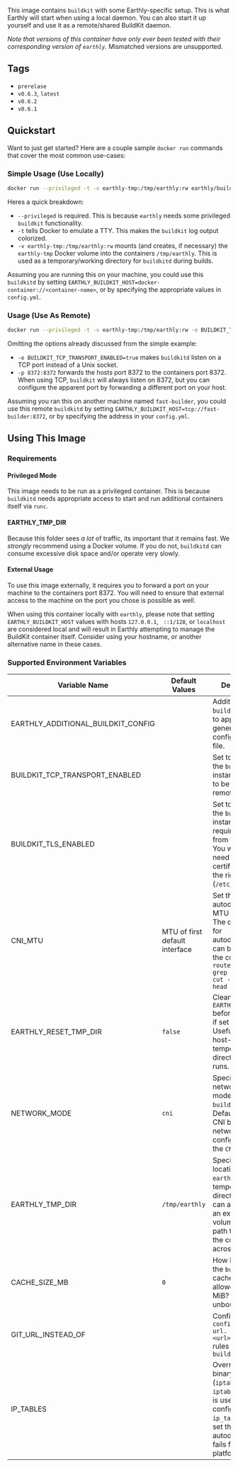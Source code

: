 This image contains `buildkit` with some Earthly-specific setup. This is what Earthly will start when using a local daemon. You can also start it up yourself and use it as a remote/shared BuildKit daemon.

*Note that versions of this container have only ever been tested with their corresponding version of `earthly`.* Mismatched versions are unsupported.

## Tags

* `prerelase`
* `v0.6.3`, `latest`
* `v0.6.2`
* `v0.6.1`

## Quickstart

Want to just get started? Here are a couple sample `docker run` commands that cover the most common use-cases:

### Simple Usage (Use Locally)

```bash
docker run --privileged -t -v earthly-tmp:/tmp/earthly:rw earthly/buildkitd:v0.6.3
```

Heres a quick breakdown:

- `--privileged` is required. This is because `earthly` needs some privileged `buildkit` functionality.
- `-t` tells Docker to emulate a TTY. This makes the `buildkit` log output colorized.
- `-v earthly-tmp:/tmp/earthly:rw` mounts (and creates, if necessary) the `earthly-tmp` Docker volume into the containers `/tmp/earthly`. This is used as a temporary/working directory for `buildkitd` during builds.

Assuming you are running this on your machine, you could use this `buildkitd` by setting `EARTHLY_BUILDKIT_HOST=docker-container://<container-name>`, or by specifying the appropriate values in `config.yml`.

### Usage (Use As Remote)

```bash
docker run --privileged -t -v earthly-tmp:/tmp/earthly:rw -e BUILDKIT_TCP_TRANSPORT_ENABLED=true -p 8372:8372 earthly/buildkitd:v0.6.3
```

Omitting the options already discussed from the simple example:

- `-e BUILDKIT_TCP_TRANSPORT_ENABLED=true` makes `buildkitd` listen on a TCP port instead of a Unix socket.
- `-p 8372:8372` forwards the hosts port 8372 to the containers port 8372. When using TCP, `buildkit` will always listen on 8372, but you can configure the apparent port by forwarding a different port on your host.

Assuming you ran this on another machine named `fast-builder`, you could use this remote `buildkitd` by setting `EARTHLY_BUILDKIT_HOST=tcp://fast-builder:8372`, or by specifying the address in your `config.yml`.

## Using This Image

### Requirements

#### Privileged Mode

This image needs to be run as a privileged container. This is because `buildkitd` needs appropriate access to start and run additional containers itself via `runc`.

#### EARTHLY_TMP_DIR

Because this folder sees _a lot_ of traffic, its important that it remains fast. We *strongly* recommend using a Docker volume. If you do not, `buildkitd` can consume excessive disk space and/or operate very slowly.

#### External Usage

To use this image externally, it requires you to forward a port on your machine to the containers port 8372. You will need to ensure that external access to the machine on the port you chose is possible as well.

When using this container locally with `earthly`, please note that setting `EARTHLY_BUILDKIT_HOST` values with hosts `127.0.0.1`, ` ::1/128`, or `localhost` are considered local and will result in Earthly attempting to manage the BuildKit container itself. Consider using your hostname, or another alternative name in these cases.

### Supported Environment Variables

| Variable Name                       | Default Values                 | Description                                                                                                                                                                   |
|-------------------------------------|--------------------------------|-------------------------------------------------------------------------------------------------------------------------------------------------------------------------------|
| EARTHLY_ADDITIONAL_BUILDKIT_CONFIG  |                                | Additional `buildkitd` config to append to the generated configuration file.                                                                                                  |
| BUILDKIT_TCP_TRANSPORT_ENABLED      |                                | Set to `true` when the `buildkitd` instance is going to be used remotely                                                                                                      |
| BUILDKIT_TLS_ENABLED                |                                | Set to `true` when the `buildkittd` instance will require mTLS from the clients. You will also need to mount certificates into the right place (`/etc/*.pem`).                |
| CNI_MTU                             | MTU of first default interface | Set this when we autodetect the MTU incorrectly. The device used for autodetection can be shown by the command  `ip route show \| grep default \| cut -d' ' -f5 \| head -n 1` |
| EARTHLY_RESET_TMP_DIR               | `false`                        | Cleans out `EARTHLY_TMP_DIR` before running, if set to `true`. Useful when you host-mount an temporary directory across runs.                                                            |
| NETWORK_MODE                        | `cni`                          | Specifies the networking mode of `buildkitd`. Default uses a CNI bridge network, configured with the `CNI_MTU`.                                                               |
| EARTHLY_TMP_DIR                     | `/tmp/earthly`                 | Specifies the location of `earthly`s temporary directory. You can also mount an external volume to this path to preserve the contents across runs.                                       |
| CACHE_SIZE_MB                       | `0`                            | How big should the `buildkitd` cache be allowed to get, in MiB? 0 is unbounded.                                                                                               |
| GIT_URL_INSTEAD_OF                  |                                | Configure `git config --global url.<url>.insteadOf` rules used by `buildkitd`                                                                                                 |
| IP_TABLES                           |                                | Override which binary (`iptables_nft` or `iptables_legacy`) is used for configuring `ip_tables`. Only set this if autodetection fails for your platform.                          |
